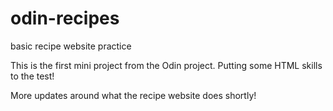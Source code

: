 # odin-recipes
basic recipe website practice

This is the first mini project from the Odin project. Putting some HTML skills to the test!

More updates around what the recipe website does shortly!